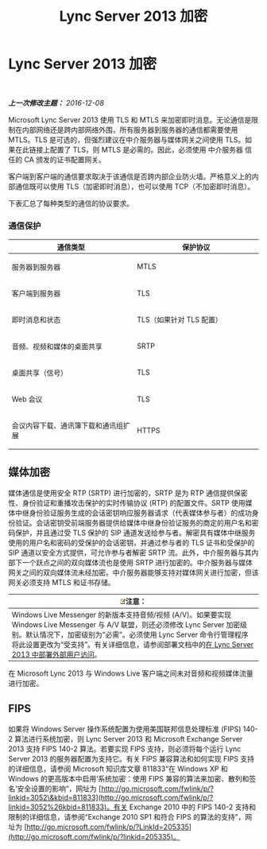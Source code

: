 ﻿---
title: Lync Server 2013 加密
TOCTitle: Lync Server 2013 加密
ms:assetid: d18c74a6-385b-407b-98eb-0d525fa38fea
ms:mtpsurl: https://technet.microsoft.com/zh-cn/library/Dn481135(v=OCS.15)
ms:contentKeyID: 59679366
ms.date: 12/10/2016
mtps_version: v=OCS.15
ms.translationtype: HT
---

# Lync Server 2013 加密

 

_**上一次修改主题：** 2016-12-08_

Microsoft Lync Server 2013 使用 TLS 和 MTLS 来加密即时消息。无论通信是限制在内部网络还是跨内部网络外围，所有服务器到服务器的通信都需要使用 MTLS。TLS 是可选的，但强烈建议在中介服务器与媒体网关之间使用 TLS。如果在此链接上配置了 TLS，则 MTLS 是必需的。因此，必须使用 中介服务器 信任的 CA 颁发的证书配置网关。

客户端到客户端的通信要求取决于该通信是否跨内部企业防火墙。严格意义上的内部通信既可以使用 TLS（加密即时消息），也可以使用 TCP（不加密即时消息）。

下表汇总了每种类型的通信的协议要求。

### 通信保护

<table>
<colgroup>
<col style="width: 50%" />
<col style="width: 50%" />
</colgroup>
<thead>
<tr class="header">
<th>通信类型</th>
<th>保护协议</th>
</tr>
</thead>
<tbody>
<tr class="odd">
<td><p>服务器到服务器</p></td>
<td><p>MTLS</p></td>
</tr>
<tr class="even">
<td><p>客户端到服务器</p></td>
<td><p>TLS</p></td>
</tr>
<tr class="odd">
<td><p>即时消息和状态</p></td>
<td><p>TLS（如果针对 TLS 配置）</p></td>
</tr>
<tr class="even">
<td><p>音频、视频和媒体的桌面共享</p></td>
<td><p>SRTP</p></td>
</tr>
<tr class="odd">
<td><p>桌面共享（信号）</p></td>
<td><p>TLS</p></td>
</tr>
<tr class="even">
<td><p>Web 会议</p></td>
<td><p>TLS</p></td>
</tr>
<tr class="odd">
<td><p>会议内容下载、通讯簿下载和通讯组扩展</p></td>
<td><p>HTTPS</p></td>
</tr>
</tbody>
</table>


## 媒体加密

媒体通信是使用安全 RTP (SRTP) 进行加密的，SRTP 是为 RTP 通信提供保密性、身份验证和重播攻击保护的实时传输协议 (RTP) 的配置文件。SRTP 使用媒体中继身份验证服务生成的会话密钥响应服务器请求（代表媒体参与者）的成功身份验证。会话密钥受前端服务器提供给媒体中继身份验证服务的商定的用户名和密码保护，并且通过受 TLS 保护的 SIP 通道发送给参与者。解密具有媒体中继服务使用的用户名和密码的受保护的会话密钥，并通过参与者的 TLS 证书和受保护的 SIP 通道以安全方式提供，可允许参与者解密 SRTP 流。此外，中介服务器与其内部下一个跃点之间的双向媒体流也是使用 SRTP 进行加密的。中介服务器与媒体网关之间的双向媒体流未经加密。中介服务器能够支持对媒体网关进行加密，但该网关必须支持 MTLS 和证书存储。

<table>
<thead>
<tr class="header">
<th><img src="images/Dn783119.note(OCS.15).gif" title="note" alt="note" />注意：</th>
</tr>
</thead>
<tbody>
<tr class="odd">
<td>Windows Live Messenger 的新版本支持音频/视频 (A/V)。如果要实现 Windows Live Messenger 与 A/V 联盟，则还必须修改 Lync Server 加密级别。默认情况下，加密级别为“必需”。必须使用 Lync Server 命令行管理程序 将此设置更改为“受支持”。有关详细信息，请参阅部署文档中的<a href="lync-server-2013-deploying-external-user-access.md">在 Lync Server 2013 中部署外部用户访问</a>。</td>
</tr>
</tbody>
</table>


在 Microsoft Lync 2013 与 Windows Live 客户端之间未对音频和视频媒体流量进行加密。

## FIPS

如果将 Windows Server 操作系统配置为使用美国联邦信息处理标准 (FIPS) 140-2 算法进行系统加密，则 Lync Server 2013 和 Microsoft Exchange Server 2013 支持 FIPS 140-2 算法。若要实现 FIPS 支持，则必须将每个运行 Lync Server 2013 的服务器配置为支持它。有关 FIPS 兼容算法和如何实现 FIPS 支持的详细信息，请参阅 Microsoft 知识库文章 811833“在 Windows XP 和 Windows 的更高版本中启用‘系统加密：使用 FIPS 兼容的算法来加密、散列和签名’安全设置的影响”，网址为 [http://go.microsoft.com/fwlink/p/?linkid=3052\&kbid=811833](http://go.microsoft.com/fwlink/p/?linkid=3052%26kbid=811833)。有关 Exchange 2010 中的 FIPS 140-2 支持和限制的详细信息，请参阅“Exchange 2010 SP1 和符合 FIPS 的算法的支持”，网址为 [http://go.microsoft.com/fwlink/p/?LinkId=205335](http://go.microsoft.com/fwlink/p/?linkid=205335)。

